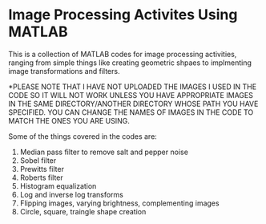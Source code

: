 # Image Processing Activites Using MATLAB
This is a collection of MATLAB codes for image processing activities, ranging from simple things like creating geometric shpaes to implmenting image transformations and filters.

*PLEASE NOTE THAT I HAVE NOT UPLOADED THE IMAGES I USED IN THE CODE SO IT WILL NOT WORK UNLESS YOU HAVE APPROPRIATE IMAGES IN THE SAME DIRECTORY/ANOTHER DIRECTORY WHOSE PATH YOU HAVE SPECIFIED. YOU CAN CHANGE THE NAMES OF IMAGES IN THE CODE TO MATCH THE ONES YOU ARE USING.

Some of the things covered in the codes are:
1. Median pass filter to remove salt and pepper noise
2. Sobel filter
3. Prewitts filter
4. Roberts filter
5. Histogram equalization
6. Log and inverse log transforms
7. Flipping images, varying brightness, complementing images
8. Circle, square, traingle shape creation
